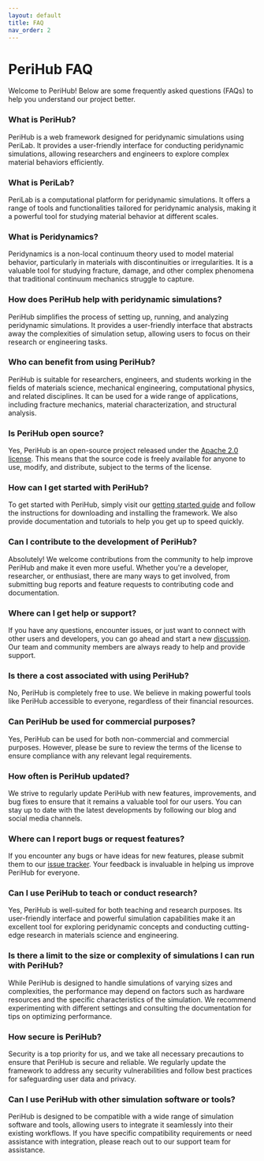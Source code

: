 ```yaml
---
layout: default
title: FAQ
nav_order: 2
---
```


# PeriHub FAQ

Welcome to PeriHub! Below are some frequently asked questions (FAQs) to help you understand our project better.

### What is PeriHub?

PeriHub is a web framework designed for peridynamic simulations using PeriLab. It provides a user-friendly interface for conducting peridynamic simulations, allowing researchers and engineers to explore complex material behaviors efficiently.

### What is PeriLab?

PeriLab is a computational platform for peridynamic simulations. It offers a range of tools and functionalities tailored for peridynamic analysis, making it a powerful tool for studying material behavior at different scales.

### What is Peridynamics?

Peridynamics is a non-local continuum theory used to model material behavior, particularly in materials with discontinuities or irregularities. It is a valuable tool for studying fracture, damage, and other complex phenomena that traditional continuum mechanics struggle to capture.

### How does PeriHub help with peridynamic simulations?

PeriHub simplifies the process of setting up, running, and analyzing peridynamic simulations. It provides a user-friendly interface that abstracts away the complexities of simulation setup, allowing users to focus on their research or engineering tasks.

### Who can benefit from using PeriHub?

PeriHub is suitable for researchers, engineers, and students working in the fields of materials science, mechanical engineering, computational physics, and related disciplines. It can be used for a wide range of applications, including fracture mechanics, material characterization, and structural analysis.

### Is PeriHub open source?

Yes, PeriHub is an open-source project released under the [Apache 2.0 license](https://github.com/PeriHub/PeriHub/blob/main/LICENSES/Apache-2.0.txt). This means that the source code is freely available for anyone to use, modify, and distribute, subject to the terms of the license.

### How can I get started with PeriHub?

To get started with PeriHub, simply visit our [getting started guide](https://perihub.github.io/PeriHub/GettingStarted.html) and follow the instructions for downloading and installing the framework. We also provide documentation and tutorials to help you get up to speed quickly.

### Can I contribute to the development of PeriHub?

Absolutely! We welcome contributions from the community to help improve PeriHub and make it even more useful. Whether you're a developer, researcher, or enthusiast, there are many ways to get involved, from submitting bug reports and feature requests to contributing code and documentation.

### Where can I get help or support?

If you have any questions, encounter issues, or just want to connect with other users and developers, you can go ahead and start a new [discussion](https://github.com/PeriHub/PeriHub/discussions/new/choose). Our team and community members are always ready to help and provide support.

### Is there a cost associated with using PeriHub?

No, PeriHub is completely free to use. We believe in making powerful tools like PeriHub accessible to everyone, regardless of their financial resources.

### Can PeriHub be used for commercial purposes?

Yes, PeriHub can be used for both non-commercial and commercial purposes. However, please be sure to review the terms of the license to ensure compliance with any relevant legal requirements.

### How often is PeriHub updated?

We strive to regularly update PeriHub with new features, improvements, and bug fixes to ensure that it remains a valuable tool for our users. You can stay up to date with the latest developments by following our blog and social media channels.

### Where can I report bugs or request features?

If you encounter any bugs or have ideas for new features, please submit them to our [issue tracker](https://github.com/PeriHub/PeriHub/discussions/new/choose). Your feedback is invaluable in helping us improve PeriHub for everyone.

### Can I use PeriHub to teach or conduct research?

Yes, PeriHub is well-suited for both teaching and research purposes. Its user-friendly interface and powerful simulation capabilities make it an excellent tool for exploring peridynamic concepts and conducting cutting-edge research in materials science and engineering.

### Is there a limit to the size or complexity of simulations I can run with PeriHub?

While PeriHub is designed to handle simulations of varying sizes and complexities, the performance may depend on factors such as hardware resources and the specific characteristics of the simulation. We recommend experimenting with different settings and consulting the documentation for tips on optimizing performance.

### How secure is PeriHub?

Security is a top priority for us, and we take all necessary precautions to ensure that PeriHub is secure and reliable. We regularly update the framework to address any security vulnerabilities and follow best practices for safeguarding user data and privacy.

### Can I use PeriHub with other simulation software or tools?

PeriHub is designed to be compatible with a wide range of simulation software and tools, allowing users to integrate it seamlessly into their existing workflows. If you have specific compatibility requirements or need assistance with integration, please reach out to our support team for assistance.
